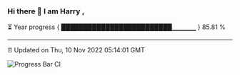 ### Hi there 👋 I am Harry , 

⏳ Year progress { █████████████████████████▁▁▁▁▁ } 85.81 %

---

⏰ Updated on Thu, 10 Nov 2022 05:14:01 GMT

![Progress Bar CI](https://github.com/duykhang68/duykhang68/workflows/Progress%20Bar%20CI/badge.svg)
